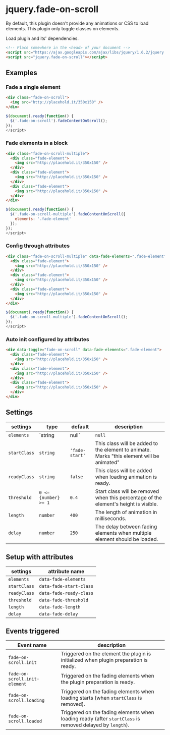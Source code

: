 # jquery.fade-on-scroll

By default, this plugin doesn't provide any animations or CSS to load elements.
This plugin only toggle classes on elements.

Load plugin and its' dependencies.
```HTML
<!-- Place somewhere in the <head> of your document -->
<script src="https://ajax.googleapis.com/ajax/libs/jquery/1.6.2/jquery.min.js"></script>
<script src="jquery.fade-on-scroll"></script>
```

## Examples

### Fade a single element
```HTML
<div class="fade-on-scroll">
  <img src="http://placehold.it/350x150" />
</div>
```

```JavaScript
$(document).ready(function() {
  $('.fade-on-scroll').fadeContentOnScroll();
});
</script>
```

### Fade elements in a block
```HTML
<div class="fade-on-scroll-multiple">
  <div class="fade-element">
    <img src="http://placehold.it/350x150" />
  </div>
  <div class="fade-element">
    <img src="http://placehold.it/350x150" />
  </div>
  <div class="fade-element">
    <img src="http://placehold.it/350x150" />
  </div>
</div>
```

```JavaScript
$(document).ready(function() {
  $('.fade-on-scroll-multiple').fadeContentOnScroll({
    elements: '.fade-element'
  });
});
</script>
```

### Config through attributes
```HTML
<div class="fade-on-scroll-multiple" data-fade-elements=".fade-element">
  <div class="fade-element">
    <img src="http://placehold.it/350x150" />
  </div>
  <div class="fade-element">
    <img src="http://placehold.it/350x150" />
  </div>
  <div class="fade-element">
    <img src="http://placehold.it/350x150" />
  </div>
</div>
```

```JavaScript
$(document).ready(function() {
  $('.fade-on-scroll-multiple').fadeContentOnScroll();
});
</script>
```

### Auto init configured by attributes
```HTML
<div data-toggle="fade-on-scroll" data-fade-elements=".fade-element">
  <div class="fade-element">
    <img src="http://placehold.it/350x150" />
  </div>
  <div class="fade-element">
    <img src="http://placehold.it/350x150" />
  </div>
  <div class="fade-element">
    <img src="http://placehold.it/350x150" />
  </div>
</div>
```


## Settings

| settings     | type | default | description |
|--------------|------|---------|-------------|
| `elements`   | `string|null` | `null`  | The selector of elements to animate. |
| `startClass` | `string` | `'fade-start'` | This class will be added to the element to animate. Marks "this element will be animated" |
| `readyClass` | `string` | `false` | This class will be added when loading animation is ready. |
| `threshold`  | `0 <= {number} >= 1` | `0.4` | Start class will be removed when this percentage of the element's height is visible. |
| `length`     | `number` | `400`   | The length of animation in milliseconds. |
| `delay`      | `number` | `250`   | The delay between fading elements when multiple element should be loaded. |

## Setup with attributes

| settings     | attribute name |
|--------------|----------------|
| `elements`   | `data-fade-elements` |
| `startClass` | `data-fade-start-class` |
| `readyClass` | `data-fade-ready-class` |
| `threshold`  | `data-fade-threshold` |
| `length`     | `data-fade-length` |
| `delay`      | `data-fade-delay` |


## Events triggered

| Event name | description |
|------------|-------------|
| `fade-on-scroll.init` | Triggered on the element the plugin is initialized when plugin preparation is ready. |
| `fade-on-scroll.init-element` | Triggered on the fading elements when the plugin preparation is ready. |
| `fade-on-scroll.loading` | Triggered on the fading elements when loading starts (when `startClass` is removed). |
| `fade-on-scroll.loaded` | Triggered on the fading elements when loading ready (after `startClass` is removed delayed by `length`). |
